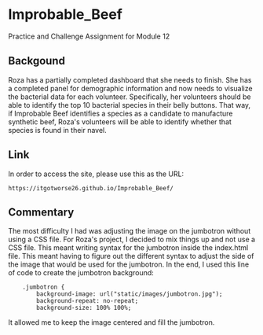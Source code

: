 # Improbable_Beef
Practice and Challenge Assignment for Module 12

## Backgound
Roza has a partially completed dashboard that she needs to finish. She has a completed panel for demographic information and now needs to visualize the bacterial data for each volunteer. Specifically, her volunteers should be able to identify the top 10 bacterial species in their belly buttons. That way, if Improbable Beef identifies a species as a candidate to manufacture synthetic beef, Roza's volunteers will be able to identify whether that species is found in their navel.

## Link
In order to access the site, please use this as the URL:

```
https://itgotworse26.github.io/Improbable_Beef/
```

## Commentary
The most difficulty I had was adjusting the image on the jumbotron without using a CSS file. For Roza's project, I decided to mix things up and not use a CSS file. This meant writing syntax for the jumbotron inside the index.html file. This meant having to figure out the different syntax to adjust the side of the image that would be used for the jumbotron. In the end, I used this line of code to create the jumbotron background:

```
    .jumbotron {
        background-image: url("static/images/jumbotron.jpg");
        background-repeat: no-repeat;
        background-size: 100% 100%;
```

It allowed me to keep the image centered and fill the jumbotron. 